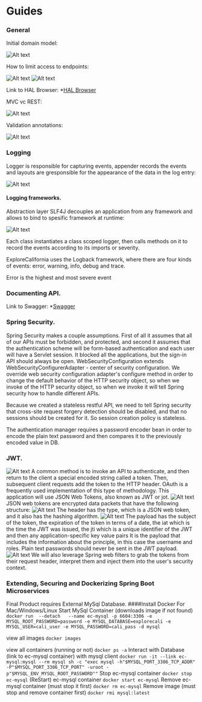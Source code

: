 # Guides

### General
Initial domain model:

![Alt text](screens/domain-model.jpg?raw=true "Optional Title")

How to limit access to endpoints:

![Alt text](screens/Repo-endpoint-override.jpg?raw=true "Optional Title")
![Alt text](screens/Repo-methods-restrictions.jpg?raw=true "Optional Title")

Link to HAL Browser:
*[HAL Browser](http://localhost:8080/browser/index.html#/)

MVC vc REST:

![Alt text](screens/SpringDataRestVCSpringMVC.jpg?raw=true "Optional Title")

Validation annotations:

![Alt text](screens/Validation-annotations.jpg?raw=true "Optional Title")

### Logging
Logger is responsible for capturing events, appender records the events and 
layouts are gresponsible for the appearance of the data in the log entry:

![Alt text](screens/Logging-structure.jpg?raw=true "Optional Title")

#### Logging frameworks.
Abstraction layer SLF4J decouples an application from any framework and allows to bind
to spesific framework at runtime:

![Alt text](screens/Logging-frameworks.jpg?raw=true "Optional Title")

Each class instantiates a class scoped logger,
then calls methods on it to record the events
according to its imports or severity.

ExploreCalifornia uses the Logback framework,
where there are four kinds of events:
error, warning, info, debug and trace.

Error is the highest and most severe event

### Documenting API.
Link to Swagger:
*[Swagger](http://localhost:8080/swagger-ui/index.html#/)

### Spring Security.
Spring Security makes a couple assumptions.
First of all it assumes that all of our APIs must be forbidden, and protected,
and second it assumes that the authentication scheme will be form-based authentication
and each user will have a Servlet session.
It blocked all the applications, but the sign-in API should always be open.
WebSecurityConfiguration extends WebSecurityConfigurerAdapter - center of security configuration.
We override web security configuration adapter's configure method in order to change the default behavior
of the HTTP security object, so when we invoke of the HTTP security object, so when we invoke
it will tell Spring security how to handle different APIs.

Because we created a stateless restful API, we need to tell Spring security that cross-site
request forgery detection should be disabled, and that no sessions should be created for it.
So session creation policy is stateless.

The authentication manager requires a password encoder bean in order to encode the plain text password
and then compares it to the previously encoded value in DB.

### JWT.
![Alt text](screens/SecurityVCRest.jpg?raw=true "Optional Title")
A common method is to invoke an API to authenticate, and then return to the client
a special encoded string called a token. Then, subsequent client requests
add the token to the HTTP header. OAuth is a frequently used implementation
of this type of methodology.
This application will use JSON Web Tokens, also known as JWT or jot.
![Alt text](screens/JWT-flow.jpg?raw=true "Optional Title")
JSON web tokens are encrypted data packets that have the following structure:
![Alt text](screens/JWT-header.jpg?raw=true "Optional Title")
The header has the type, which is a JSON web token, and it also has the hashing algorithm.
![Alt text](screens/JWT-payload.jpg?raw=true "Optional Title")
The payload has the subject of the token, the expiration of the token in terms of a date,
the iat which is the time the JWT was issued, the jti which is a unique identifier of the JWT
and then any application-specific key value pairs
It is the payload that includes the information about the principle, in this case the username and roles.
Plain text passwords should never be sent in the JWT payload.
![Alt text](screens/JWT-signature.jpg?raw=true "Optional Title")
We will also leverage Spring web filters to grab the tokens from their request header,
interpret them and inject them into the user's security context.

### Extending, Securing and Dockerizing Spring Boot Microservices

Final Product requires External MySql Database.
####Install Docker For Mac/Windows/Linux
Start MySql Container (downloads image if not found)
``
docker run  --detach   --name ec-mysql -p 6604:3306 -e MYSQL_ROOT_PASSWORD=password -e MYSQL_DATABASE=explorecali -e MYSQL_USER=cali_user -e MYSQL_PASSWORD=cali_pass -d mysql
``

view all images
``
docker images
``

view all containers (running or not)
``
docker ps -a
``
Interact with Database (link to ec-mysql container) with mysql client
``
docker run -it --link ec-mysql:mysql --rm mysql sh -c "exec mysql -h"$MYSQL_PORT_3306_TCP_ADDR" -P"$MYSQL_PORT_3306_TCP_PORT" -uroot -p"$MYSQL_ENV_MYSQL_ROOT_PASSWORD""
``
Stop ec-mysql container
``
docker stop ec-mysql
``
(ReStart) ec-mysql container
``
docker start ec-mysql
``
Remove ec-mysql container (must stop it first)
``
docker rm ec-mysql
``
Remove image (must stop and remove container first)
``
docker rmi mysql:latest
``